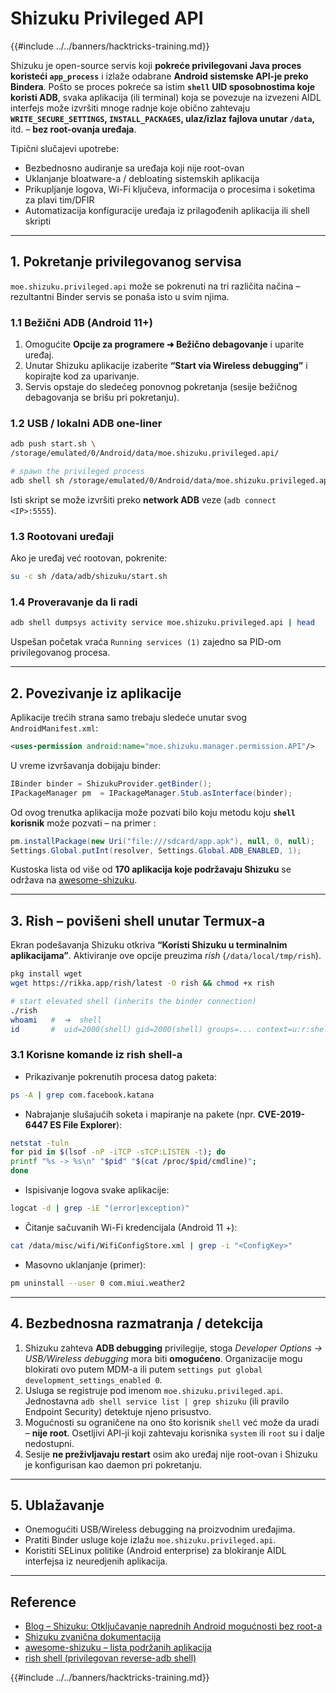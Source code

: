 # Shizuku Privileged API

{{#include ../../banners/hacktricks-training.md}}

Shizuku je open-source servis koji **pokreće privilegovani Java proces koristeći `app_process`** i izlaže odabrane **Android sistemske API-je preko Bindera**. Pošto se proces pokreće sa istim **`shell` UID sposobnostima koje koristi ADB**, svaka aplikacija (ili terminal) koja se povezuje na izvezeni AIDL interfejs može izvršiti mnoge radnje koje obično zahtevaju **`WRITE_SECURE_SETTINGS`, `INSTALL_PACKAGES`, ulaz/izlaz fajlova unutar `/data`,** itd. – **bez root-ovanja uređaja**.

Tipični slučajevi upotrebe:
* Bezbednosno audiranje sa uređaja koji nije root-ovan
* Uklanjanje bloatware-a / debloating sistemskih aplikacija
* Prikupljanje logova, Wi-Fi ključeva, informacija o procesima i soketima za plavi tim/DFIR
* Automatizacija konfiguracije uređaja iz prilagođenih aplikacija ili shell skripti

---
## 1. Pokretanje privilegovanog servisa

`moe.shizuku.privileged.api` može se pokrenuti na tri različita načina – rezultantni Binder servis se ponaša isto u svim njima.

### 1.1 Bežični ADB (Android 11+)
1. Omogućite **Opcije za programere ➜ Bežično debagovanje** i uparite uređaj.
2. Unutar Shizuku aplikacije izaberite **“Start via Wireless debugging”** i kopirajte kod za uparivanje.
3. Servis opstaje do sledećeg ponovnog pokretanja (sesije bežičnog debagovanja se brišu pri pokretanju).

### 1.2 USB / lokalni ADB one-liner
```bash
adb push start.sh \
/storage/emulated/0/Android/data/moe.shizuku.privileged.api/

# spawn the privileged process
adb shell sh /storage/emulated/0/Android/data/moe.shizuku.privileged.api/start.sh
```
Isti skript se može izvršiti preko **network ADB** veze (`adb connect <IP>:5555`).

### 1.3 Rootovani uređaji
Ako je uređaj već rootovan, pokrenite:
```bash
su -c sh /data/adb/shizuku/start.sh
```
### 1.4 Proveravanje da li radi
```bash
adb shell dumpsys activity service moe.shizuku.privileged.api | head
```
Uspešan početak vraća `Running services (1)` zajedno sa PID-om privilegovanog procesa.

---
## 2. Povezivanje iz aplikacije
Aplikacije trećih strana samo trebaju sledeće unutar svog `AndroidManifest.xml`:
```xml
<uses-permission android:name="moe.shizuku.manager.permission.API"/>
```
U vreme izvršavanja dobijaju binder:
```java
IBinder binder = ShizukuProvider.getBinder();
IPackageManager pm  = IPackageManager.Stub.asInterface(binder);
```
Od ovog trenutka aplikacija može pozvati bilo koju metodu koju **`shell` korisnik** može pozvati – na primer :
```java
pm.installPackage(new Uri("file:///sdcard/app.apk"), null, 0, null);
Settings.Global.putInt(resolver, Settings.Global.ADB_ENABLED, 1);
```
Kustoska lista od više od **170 aplikacija koje podržavaju Shizuku** se održava na [awesome-shizuku](https://github.com/timschneeb/awesome-shizuku).

---
## 3. Rish – povišeni shell unutar Termux-a
Ekran podešavanja Shizuku otkriva **“Koristi Shizuku u terminalnim aplikacijama”**. Aktiviranje ove opcije preuzima *rish* (`/data/local/tmp/rish`).
```bash
pkg install wget
wget https://rikka.app/rish/latest -O rish && chmod +x rish

# start elevated shell (inherits the binder connection)
./rish
whoami   #  ➜  shell
id       #  uid=2000(shell) gid=2000(shell) groups=... context=u:r:shell:s0
```
### 3.1 Korisne komande iz rish shell-a
* Prikazivanje pokrenutih procesa datog paketa:
```bash
ps -A | grep com.facebook.katana
```
* Nabrajanje slušajućih soketa i mapiranje na pakete (npr. **CVE-2019-6447 ES File Explorer**):
```bash
netstat -tuln
for pid in $(lsof -nP -iTCP -sTCP:LISTEN -t); do
printf "%s -> %s\n" "$pid" "$(cat /proc/$pid/cmdline)";
done
```
* Ispisivanje logova svake aplikacije:
```bash
logcat -d | grep -iE "(error|exception)"
```
* Čitanje sačuvanih Wi-Fi kredencijala (Android 11 +):
```bash
cat /data/misc/wifi/WifiConfigStore.xml | grep -i "<ConfigKey>"
```
* Masovno uklanjanje (primer):
```bash
pm uninstall --user 0 com.miui.weather2
```

---
## 4. Bezbednosna razmatranja / detekcija
1. Shizuku zahteva **ADB debugging** privilegije, stoga _Developer Options → USB/Wireless debugging_ mora biti **omogućeno**.
Organizacije mogu blokirati ovo putem MDM-a ili putem `settings put global development_settings_enabled 0`.
2. Usluga se registruje pod imenom `moe.shizuku.privileged.api`.
Jednostavna `adb shell service list | grep shizuku` (ili pravilo Endpoint Security) detektuje njeno prisustvo.
3. Mogućnosti su ograničene na ono što korisnik `shell` već može da uradi – **nije root**.
Osetljivi API-ji koji zahtevaju korisnika `system` ili `root` su i dalje nedostupni.
4. Sesije **ne preživljavaju restart** osim ako uređaj nije root-ovan i Shizuku je konfigurisan kao daemon pri pokretanju.

---
## 5. Ublažavanje
* Onemogućiti USB/Wireless debugging na proizvodnim uređajima.
* Pratiti Binder usluge koje izlažu `moe.shizuku.privileged.api`.
* Koristiti SELinux politike (Android enterprise) za blokiranje AIDL interfejsa iz neuredjenih aplikacija.

---
## Reference

- [Blog – Shizuku: Otključavanje naprednih Android mogućnosti bez root-a](https://www.mobile-hacker.com/2025/07/14/shizuku-unlocking-advanced-android-capabilities-without-root/)
- [Shizuku zvanična dokumentacija](https://shizuku.rikka.app/)
- [awesome-shizuku – lista podržanih aplikacija](https://github.com/timschneeb/awesome-shizuku)
- [rish shell (privilegovan reverse-adb shell)](https://github.com/RikkaApps/Shizuku/blob/master/RISH.md)

{{#include ../../banners/hacktricks-training.md}}
